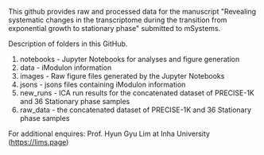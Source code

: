 This github provides raw and processed data for the manuscript "Revealing systematic changes in the transcriptome during the transition from exponential growth to stationary phase" submitted to mSystems.

Description of folders in this GitHub.

1. notebooks - Jupyter Notebooks for analyses and figure generation
2. data - iModulon information
3. images - Raw figure files generated by the Jupyter Notebooks
4. jsons - jsons files containing iModulon information
5. new_runs - ICA run results for the concatenated dataset of PRECISE-1K and 36 Stationary phase samples
6. raw_data - the concatenated dataset of PRECISE-1K and 36 Stationary phase samples


For additional enquires: Prof. Hyun Gyu Lim at Inha University (https://lims.page)
